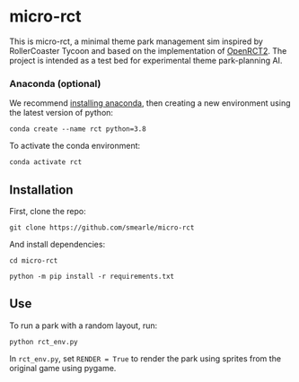 # micro-rct

This is micro-rct, a minimal theme park management sim inspired by RollerCoaster Tycoon and based on the implementation of [OpenRCT2](https://github.com/OpenRCT2/OpenRCT2). The project is intended as a test bed for experimental theme park-planning AI.



### Anaconda (optional) 
We recommend [installing anaconda](https://docs.anaconda.com/anaconda/install/), then creating a new environment using the latest version of python:
 
`conda create --name rct python=3.8`
 
To activate the conda environment:
 
 `conda activate rct`
 
## Installation
 
First, clone the repo:

`git clone https://github.com/smearle/micro-rct`
 
And install dependencies:
 
 `cd micro-rct`
 
 `python -m pip install -r requirements.txt`
 
## Use
 
 To run a park with a random layout, run:
 
 `python rct_env.py`
 
 In `rct_env.py`, set `RENDER = True` to render the park using sprites from the original game using pygame.

